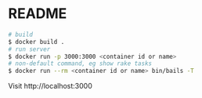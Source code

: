 # README

```bash
# build
$ docker build .
# run server
$ docker run -p 3000:3000 <container id or name>
# non-default command, eg show rake tasks
$ docker run --rm <container id or name> bin/bails -T
```
Visit http://localhost:3000 